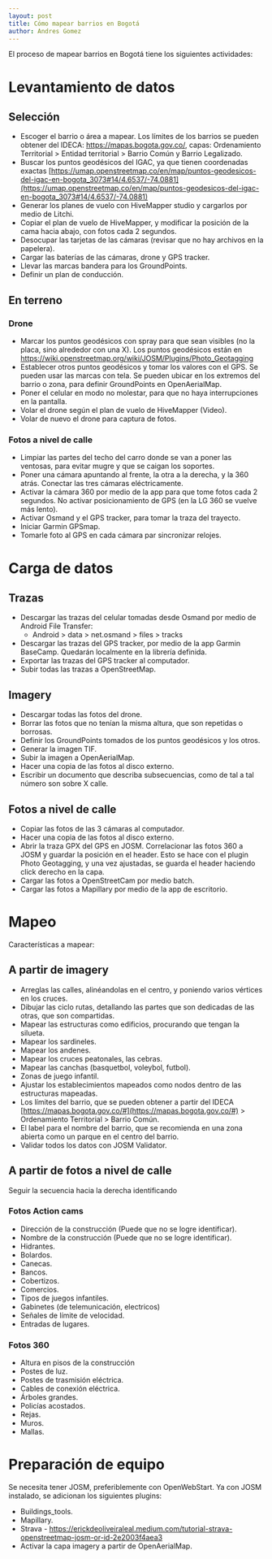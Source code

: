 ```yaml
---
layout: post
title: Cómo mapear barrios en Bogotá
author: Andres Gomez
---
```


El proceso de mapear barrios en Bogotá tiene los siguientes actividades:

# Levantamiento de datos

## Selección

- Escoger el barrio o área a mapear. Los límites de los barrios se pueden obtener del IDECA: https://mapas.bogota.gov.co/, capas: Ordenamiento Territorial > Entidad territorial > Barrio Común y Barrio Legalizado.
- Buscar los puntos geodésicos del IGAC, ya que tienen coordenadas exactas [https://umap.openstreetmap.co/en/map/puntos-geodesicos-del-igac-en-bogota_3073#14/4.6537/-74.0881](https://umap.openstreetmap.co/en/map/puntos-geodesicos-del-igac-en-bogota_3073#14/4.6537/-74.0881)
- Generar los planes de vuelo con HiveMapper studio y cargarlos por medio de Litchi.
- Copiar el plan de vuelo de HiveMapper, y modificar la posición de la cama hacia abajo, con fotos cada 2 segundos.
- Desocupar las tarjetas de las cámaras (revisar que no hay archivos en la papelera).
- Cargar las baterías de las cámaras, drone y GPS tracker.
- Llevar las marcas bandera para los GroundPoints.
- Definir un plan de conducción.

## En terreno

### Drone

- Marcar los puntos geodésicos con spray para que sean visibles (no la placa, sino alrededor con una X). Los puntos geodésicos están en https://wiki.openstreetmap.org/wiki/JOSM/Plugins/Photo_Geotagging
- Establecer otros puntos geodésicos y tomar los valores con el GPS. Se pueden usar las marcas con tela. Se pueden ubicar en los extremos del barrio o zona, para definir GroundPoints en OpenAerialMap.
- Poner el celular en modo no molestar, para que no haya interrupciones en la pantalla.
- Volar el drone según el plan de vuelo de HiveMapper (Video).
- Volar de nuevo el drone para captura de fotos.

### Fotos a nivel de calle

- Limpiar las partes del techo del carro donde se van a poner las ventosas, para evitar mugre y que se caigan los soportes.
- Poner una cámara apuntando al frente, la otra a la derecha, y la 360 atrás. Conectar las tres cámaras eléctricamente.
- Activar la cámara 360 por medio de la app para que tome fotos cada 2 segundos. No activar posicionamiento de GPS (en la LG 360 se vuelve más lento).
- Activar Osmand y el GPS tracker, para tomar la traza del trayecto.
- Iniciar Garmin GPSmap.
- Tomarle foto al GPS en cada cámara par sincronizar relojes.

# Carga de datos

## Trazas

- Descargar las trazas del celular tomadas desde Osmand por medio de Android File Transfer:
  - Android > data > net.osmand > files > tracks
- Descargar las trazas del GPS tracker, por medio de la app Garmin BaseCamp. Quedarán localmente en la librería definida.
- Exportar las trazas del GPS tracker al computador.
- Subir todas las trazas a OpenStreetMap.

## Imagery

- Descargar todas las fotos del drone.
- Borrar las fotos que no tenían la misma altura, que son repetidas o borrosas.
- Definir los GroundPoints tomados de los puntos geodésicos y los otros.
- Generar la imagen TIF.
- Subir la imagen a OpenAerialMap.
- Hacer una copia de las fotos al disco externo.
- Escribir un documento que describa subsecuencias, como de tal a tal número son sobre X calle.

## Fotos a nivel de calle

- Copiar las fotos de las 3 cámaras al computador.
- Hacer una copia de las fotos al disco externo.
- Abrir la traza GPX del GPS en JOSM. Correlacionar las fotos 360 a JOSM y guardar la posición en el header. Esto se hace con el plugin Photo Geotagging, y una vez ajustadas, se guarda el header haciendo click derecho en la capa.
- Cargar las fotos a OpenStreetCam por medio batch.
- Cargar las fotos a Mapillary por medio de la app de escritorio.

# Mapeo

Características a mapear:

## A partir de imagery

- Arreglas las calles, alinéandolas en el centro, y poniendo varios vértices en los cruces.
- Dibujar las ciclo rutas, detallando las partes que son dedicadas de las otras, que son compartidas.
- Mapear las estructuras como edificios, procurando que tengan la silueta.
- Mapear los sardineles.
- Mapear los andenes.
- Mapear los cruces peatonales, las cebras.
- Mapear las canchas (basquetbol, voleybol, futbol).
- Zonas de juego infantil.
- Ajustar los establecimientos mapeados como nodos dentro de las estructuras mapeadas.
- Los límites del barrio, que se pueden obtener a partir del IDECA [https://mapas.bogota.gov.co/#](https://mapas.bogota.gov.co/#) > Ordenamiento Territorial > Barrio Común.
- El label para el nombre del barrio, que se recomienda en una zona abierta como un parque en el centro del barrio.
- Validar todos los datos con JOSM Validator.

## A partir de fotos a nivel de calle

Seguir la secuencia hacia la derecha identificando

### Fotos Action cams

- Dirección de la construcción (Puede que no se logre identificar).
- Nombre de la construcción (Puede que no se logre identificar).
- Hidrantes.
- Bolardos.
- Canecas.
- Bancos.
- Cobertizos.
- Comercios.
- Tipos de juegos infantiles.
- Gabinetes (de telemunicación, electricos)
- Señales de límite de velocidad.
- Entradas de lugares.

### Fotos 360

- Altura en pisos de la construcción
- Postes de luz.
- Postes de trasmisión eléctrica.
- Cables de conexión eléctrica.
- Árboles grandes.
- Policías acostados.
- Rejas.
- Muros.
- Mallas.

# Preparación de equipo

Se necesita tener JOSM, preferiblemente con OpenWebStart. Ya con JOSM instalado, se adicionan los siguientes plugins:

* Buildings_tools.
* Mapillary.
* Strava - https://erickdeoliveiraleal.medium.com/tutorial-strava-openstreetmap-josm-or-id-2e2003f4aea3
* Activar la capa imagery a partir de OpenAerialMap.

